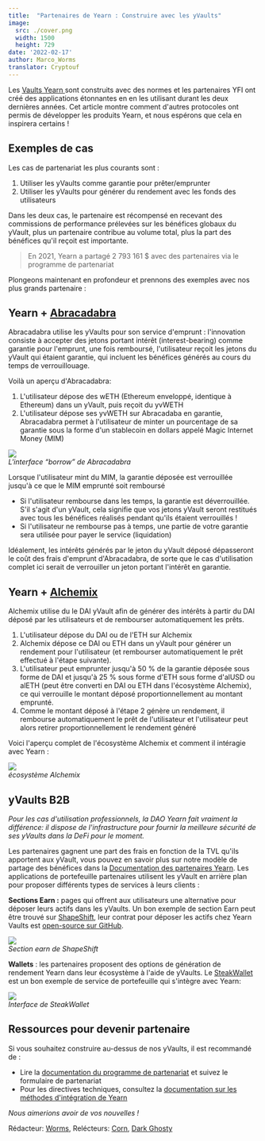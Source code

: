 ```yaml
---
title:  "Partenaires de Yearn : Construire avec les yVaults"
image:
  src: ./cover.png
  width: 1500
  height: 729
date: '2022-02-17'
author: Marco_Worms
translator: Cryptouf
---
```


Les [Vaults Yearn ](https://medium.com/iearn/yearn-finance-explained-what-are-vaults-and-strategies-96970560432) sont construits avec des normes et les partenaires YFI ont créé des applications étonnantes en en les utilisant durant les deux dernières années. Cet article montre comment d'autres protocoles ont permis de développer les produits Yearn, et nous espérons que cela en inspirera certains !

## Exemples de cas

Les cas de partenariat les plus courants sont :
1. Utiliser les yVaults comme garantie pour prêter/emprunter
2. Utiliser les yVaults pour générer du rendement avec les fonds des utilisateurs


Dans les deux cas, le partenaire est récompensé en recevant des commissions de performance prélevées sur les bénéfices globaux du yVault, plus un partenaire contribue au volume total, plus la part des bénéfices qu'il reçoit est importante.

> En 2021, Yearn a partagé 2 793 161 $ avec des partenaires via le programme de partenariat

Plongeons maintenant en profondeur et prennons des exemples avec nos plus grands partenaire :

## Yearn + [Abracadabra](http://abracadabra.money/)

Abracadabra utilise les yVaults pour son service d'emprunt : l'innovation consiste à accepter des jetons portant intérêt (interest-bearing) comme garantie pour l'emprunt, une fois remboursé, l'utilisateur reçoit les jetons du yVault qui étaient garantie, qui incluent les bénéfices générés au cours du temps de verrouillouage.

Voilà un aperçu d'Abracadabra:

1. L'utilisateur dépose des wETH (Ethereum enveloppé, identique à Ethereum) dans un yVault, puis reçoit du yvWETH
2. L'utilisateur dépose ses yvWETH sur Abracadaba en garantie, Abracadabra permet à l'utilisateur de minter un pourcentage de sa garantie sous la forme d'un stablecoin en dollars appelé Magic Internet Money (MIM)

![](./image1.png?w=633&h=527)\
*L'interface “borrow” de Abracadabra*

Lorsque l'utilisateur mint du MIM, la garantie déposée est verrouillée jusqu'à ce que le MIM emprunté soit remboursé

- Si l'utilisateur rembourse dans les temps, la garantie est déverrouillée. S'il s'agit d'un yVault, cela signifie que vos jetons yVault seront restitués avec tous les bénéfices réalisés pendant qu'ils étaient verrouillés !
- Si l'utilisateur ne rembourse pas à temps, une partie de votre garantie sera utilisée pour payer le service (liquidation)

Idéalement, les intérêts générés par le jeton du yVault déposé dépasseront le coût des frais d'emprunt d'Abracadabra, de sorte que le cas d'utilisation complet ici serait de verrouiller un jeton portant l'intérêt en garantie.

## Yearn + [Alchemix](https://alchemix.fi/)

Alchemix utilise du le DAI yVault afin de générer des intérêts à partir du DAI déposé par les utilisateurs et de rembourser automatiquement les prêts.

1. L'utilisateur dépose du DAI ou de l'ETH sur Alchemix
2. Alchemix dépose ce DAI ou ETH dans un yVault pour générer un rendement pour l'utilisateur (et rembourser automatiquement le prêt effectué à l'étape suivante).
3. L'utilisateur peut emprunter jusqu'à 50 % de la garantie déposée sous forme de DAI et jusqu'à 25 % sous forme d'ETH  sous forme d'alUSD ou alETH (peut être converti en DAI ou ETH dans l'écosystème Alchemix), ce qui verrouille le montant déposé proportionnellement au montant emprunté.
4. Comme le montant déposé à l'étape 2 génère un rendement, il rembourse automatiquement le prêt de l'utilisateur et l'utilisateur peut alors retirer proportionnellement le rendement généré

Voici l'aperçu complet de l'écosystème Alchemix et comment il intéragie avec Yearn :

![](./image2.png?w=1400&h=950)\
*écosystème Alchemix*

## yVaults B2B

*Pour les cas d'utilisation professionnels, la DAO Yearn  fait vraiment la différence: il dispose de l'infrastructure pour fournir la meilleure sécurité de ses yVaults dans la DeFi pour le moment.*

Les partenaires gagnent une part des frais en fonction de la TVL qu'ils apportent aux yVault, vous pouvez en savoir plus sur notre modèle de partage des bénéfices dans la [Documentation des partenaires Yearn](https://docs.yearn.finance/partners/introduction). Les applications de portefeuille partenaires utilisent les yVault en arrière plan pour proposer différents types de services à leurs clients :

**Sections Earn :** pages qui offrent aux utilisateurs une alternative pour déposer leurs actifs dans les yVaults. Un bon exemple de section Earn peut être trouvé sur [ShapeShift](https://shapeshift.com/), leur contrat pour déposer les actifs chez Yearn Vaults est [open-source sur GitHub](https://github.com/shapeshift/yearn-router).

![](./image3.png?w=750&h=554)\
*Section earn de ShapeShift*

**Wallets** : les partenaires proposent des options de génération de rendement Yearn dans leur écosystème à l'aide de yVaults. Le [SteakWallet](https://www.steakwallet.fi/) est un bon exemple de service de portefeuille qui s'intègre avec Yearn:

![](./image4.png?w=363&h=681)\
*Interface de SteakWallet*

## Ressources pour devenir partenaire

Si vous souhaitez construire au-dessus de nos yVaults, il est recommandé de :

- Lire la [documentation du programme de partenariat](https://docs.yearn.finance/partners/introduction) et suivez le formulaire de partenariat
- Pour les directives techniques, consultez la [documentation sur les méthodes d'intégration de Yearn](https://docs.yearn.finance/partners/integration_guide)

*Nous aimerions avoir de vos nouvelles !*

Rédacteur: [Worms](https://twitter.com/MarcoWorms), Relécteurs: [Corn](https://twitter.com/omgcorn), [Dark Ghosty](https://github.com/DarkGhost7)